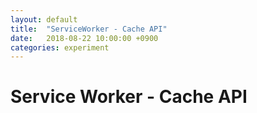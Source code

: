 ```yaml
---
layout: default
title:  "ServiceWorker - Cache API"
date:   2018-08-22 10:00:00 +0900
categories: experiment
---
```


# Service Worker - Cache API
